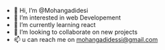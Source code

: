 - 👋 Hi, I’m @Mohangadidesi
- 👀 I’m interested in web Developement
- 🌱 I’m currently learning react
- 💞️ I’m looking to collaborate on new projects
- 📫 u can reach me on mohangadidessi@gmail.com

<!---
Mohangadidesi/Mohangadidesi is a ✨ special ✨ repository because its `README.md` (this file) appears on your GitHub profile.
You can click the Preview link to take a look at your changes.
--->
